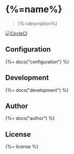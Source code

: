 # {%=name%}

> {%=description%}

[![CircleCI](https://img.shields.io/circleci/project/github/sammler/log-service.svg)](https://circleci.com/gh/sammler/log-service)

## Configuration
{%= docs("configuration") %}

## Development
{%= docs("development") %}

## Author
{%= docs("author") %}

## License
{%= license %}
